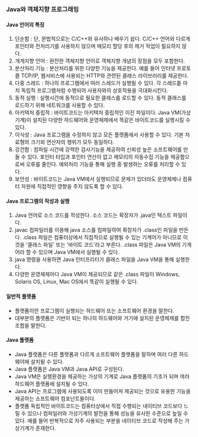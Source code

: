 ### Java와 객체지향 프로그래밍

#### Java 언어의 특징

1. 단순함 : 단, 문법적으로는 C/C++와 유사하나 배우기 쉽다. C/C++ 언어와 다르게 포인터와 전처리기를 사용하지 않으며 메모리 할당 후의 제거 작업이 필요하지 않다.
2. 개게지향 언어 : 완전한 객체지향 언어로 객체지향 개념의 장점을 모두 포함한다.
3. 분산처리 기능 : 분산처리를 위한 다양한 기능을 제공한다. 예를 들어 인터넷 프로토콜 TCP/IP, 웹서비스에 사용되는 HTTP와 관련된 클래스 라이브러리를 제공한다.
4. 다중 스레드 : 하나의 프로그램에서 여러 스레드가 실행될 수 있다. 각 스레드틑 마치 독립적 프로그램처럼 수행되어 사용자와의 상호작용을 극대화시킨다.
5. 동적 실행 : 실행시간에 동적으로 필요한 클래스를 로드할 수 있다. 동적 클래스를 로드하기 위해 네트워크를 사용할 수 있다.
6. 아키텍처 중립적 : 바이트코드는 아키텍처 중립적인 이진 파일이다. Java VM(가상기계)이 설치된 다양한 하드웨어와 운영체제에서 똑같은 바이트코드를 실행시킬 수 있다.
7. 이식성 : Java 프로그램을 수정하지 않고 모든 플랫폼에서 사용할 수 있다. 기본 자료형의 크기와 연산자의 행위가 모두 동일하다.
8. 강건함 : 컴파일 시간에 강력한 검사기능을 제공하여 신뢰성 높은 소프트웨어를 만들 수 있다. 포인터 타입과 포인터 연산이 없고 메모리의 자동수집 기능을 제공함으로써 오류를 줄인다. 예외처리 기능을 통해 실행 중 발생하는 오류를 처리할 수 있다.
9. 보안성 : 바이트코드는 Java VM에서 실행되므로 문제가 있더라도 운영체제나 컴퓨터 자원에 직접적인 영향을 주지 않도록 할 수 있다.

#### Java 프로그램의 작성과 실행

1. Java 언어로 소스 코드를 작성한다. 소스 코드는 확장자가 .java인 텍스트 파일이다.
2. javac 컴파일러를 이용해 java 소스를 컴파일하여 확장자가 .class인 파일을 만든다. .class 파일은 컴퓨터상에서 직접적으로 실행될 수 있는 기계어가 아니므로 이것을 '클래스 파일' 또는 '바이트 코드'라고 부른다. .class 파일은 Java VM의 기계어라 할 수 있으며 Java VM에서 실행될 수 있다.
3. java 명령을 사용하면 Java 인터프리터가 클래스 파일을 Java VM을 통해 실행한다.
4. 다양한 운영체제마다 Java VM이 제공되므로 같은 .class 파일이 Windows, Solaris OS, Linux, Mac OS에서 똑같이 실행될 수 있다.

#### 일반적 플랫폼

- 플랫폼이란 프로그램이 실행되는 하드웨어 또는 소프트웨어 환경을 말한다.
- 대부분의 플랫폼은 기반이 되는 하나의 하드웨어와 거기에 설치된 운영체제를 합친 조합을 말한다.

#### Java 플랫폼

- Java 플랫폼은 다른 플랫폼과 다르게 소프트웨어 플랫폼을 말하며 여러 다른 하드웨어에 살치될 수 있다.
- Java 플랫폼은 Java VM과 Java API로 구성된다.
- Java VM은 실행환경을 제공하는 가상의 기계로 Java 플랫폼의 기초가 되며 여러 하드웨어 플랫폼에 설치될 수 있다.
- Java API는 프로그램에 사용되도록 이미 만들어져 제공되는 것으로 유용한 기능을 제공하는 소프트웨어 컴포넌트들이다.
- 플랫폼 독립적인 바이트코드는 컴퓨터상에서 직접 수행되는 네이티브 코드보다 느릴 수 있으나 컴파일러와 가상기계의 발전을 통해 성능을 유사한 수준으로 높일 수 있다. 예를 들어 반복적으로 자주 사용되는 부분을 네이티브 코드로 작성해 주는 가상기계가 존재한다.
